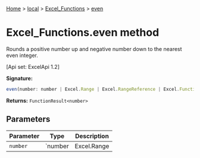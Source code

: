 [Home](./index) &gt; [local](local.md) &gt; [Excel\_Functions](local.excel_functions.md) &gt; [even](local.excel_functions.even.md)

# Excel\_Functions.even method

Rounds a positive number up and negative number down to the nearest even integer. 

 \[Api set: ExcelApi 1.2\]

**Signature:**
```javascript
even(number: number | Excel.Range | Excel.RangeReference | Excel.FunctionResult<any>): FunctionResult<number>;
```
**Returns:** `FunctionResult<number>`

## Parameters

|  Parameter | Type | Description |
|  --- | --- | --- |
|  `number` | `number | Excel.Range | Excel.RangeReference | Excel.FunctionResult<any>` |  |

